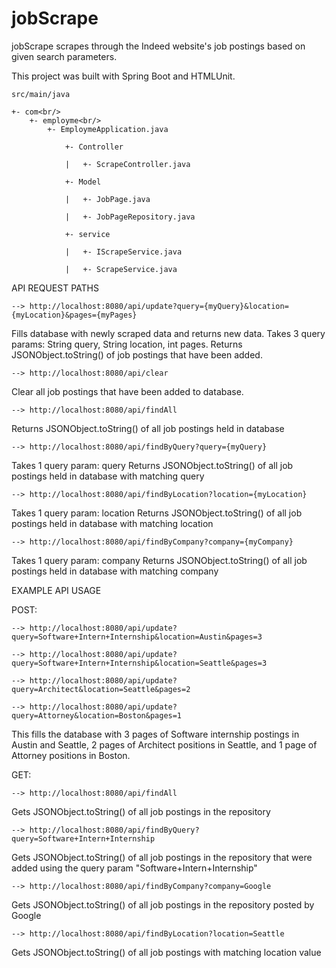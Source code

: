 # jobScrape

jobScrape scrapes through the Indeed website's job postings based on given search parameters.

This project was built with Spring Boot and HTMLUnit.

    src/main/java

    +- com<br/>
        +- employme<br/>
            +- EmploymeApplication.java
            
                +- Controller
                
                |   +- ScrapeController.java
                
                +- Model
                
                |   +- JobPage.java
                
                |   +- JobPageRepository.java
                
                +- service
                
                |   +- IScrapeService.java
                
                |   +- ScrapeService.java
                
              
API REQUEST PATHS

    --> http://localhost:8080/api/update?query={myQuery}&location={myLocation}&pages={myPages}

Fills database with newly scraped data and returns new data.
Takes 3 query params: String query, String location, int pages.
Returns JSONObject.toString() of job postings that have been added.



    --> http://localhost:8080/api/clear

Clear all job postings that have been added to database.



    --> http://localhost:8080/api/findAll

Returns JSONObject.toString() of all job postings held in database



    --> http://localhost:8080/api/findByQuery?query={myQuery}

Takes 1 query param: query
Returns JSONObject.toString() of all job postings held in database with matching query



    --> http://localhost:8080/api/findByLocation?location={myLocation}

Takes 1 query param: location
Returns JSONObject.toString() of all job postings held in database with matching location



    --> http://localhost:8080/api/findByCompany?company={myCompany}

Takes 1 query param: company
Returns JSONObject.toString() of all job postings held in database with matching company





EXAMPLE API USAGE


POST:

    --> http://localhost:8080/api/update?query=Software+Intern+Internship&location=Austin&pages=3

    --> http://localhost:8080/api/update?query=Software+Intern+Internship&location=Seattle&pages=3

    --> http://localhost:8080/api/update?query=Architect&location=Seattle&pages=2

    --> http://localhost:8080/api/update?query=Attorney&location=Boston&pages=1

This fills the database with 3 pages of Software internship postings in Austin and Seattle, 2 pages of Architect positions in Seattle, and 1 page of Attorney positions in Boston.


GET:

    --> http://localhost:8080/api/findAll

Gets JSONObject.toString() of all job postings in the repository



    --> http://localhost:8080/api/findByQuery?query=Software+Intern+Internship

Gets JSONObject.toString() of all job postings in the repository that were added using the query param "Software+Intern+Internship"



    --> http://localhost:8080/api/findByCompany?company=Google

Gets JSONObject.toString() of all job postings in the repository posted by Google



    --> http://localhost:8080/api/findByLocation?location=Seattle

Gets JSONObject.toString() of all job postings with matching location value

